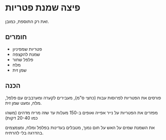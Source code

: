 # פיצה שמנת פטריות

זאת רק התוספת, כמובן.

## חומרים

- פטריות שמפיניון
- שמנת להקצפה
- פלפל שחור
- מלח
- שמן זית

## הכנה

פורסים את הפטריות לפרוסות עבות (כחצי ס"מ), מעבירים לקערה ומערבבים עם פלפל, מלח, ומעט שמן זית.

מפזרים את הפטריות על נייר אפייה ואופים ב-150 מעלות עד שזה מריח מדהים (משהו כמו 20-40 דקות)

את השמנת שמים על האש על חום נמוך, מטבלים בעדינות בפלפל ומלח, ומצמצמים בהדרגה בלי להרתיח.
